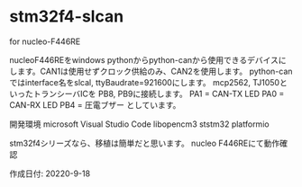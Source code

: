 # stm32f4-slcan

for nucleo-F446RE

nucleoF446REをwindows pythonからpython-canから使用できるデバイスにします。CAN1は使用せずクロック供給のみ、CAN2を使用します。
python-canではinterface名をslcal, ttyBaudrate=921600にします。
mcp2562, TJ1050といったトランシーバICを
PB8, PB9に接続します。
PA1 = CAN-TX LED
PA0 = CAN-RX LED
PB4 = 圧電ブザー
としています。



開発環境
microsoft Visual Studio Code
libopencm3
ststm32
platformio

stm32f4シリーズなら、移植は簡単だと思います。
nucleo F446REにて動作確認

作成日付: 20220-9-18

